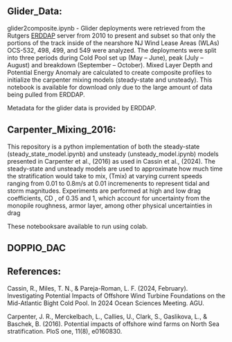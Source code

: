 ## Glider_Data:

glider2composite.ipynb - Glider deployments were retrieved from the Rutgers [ERDDAP](http://slocum-data.marine.rutgers.edu//erddap) server from 2010 to present and subset so that only the portions of the track inside of the nearshore NJ Wind Lease Areas (WLAs) OCS-532, 498, 499, and 549 were analyzed. The deployments were split into three periods during Cold Pool set up (May – June), peak (July – August) and breakdown (September – October). Mixed Layer Depth and Potential Energy Anomaly are calculated to create composite profiles to initialize the carpenter mixing models (steady-state and unsteady). This notebook is available for download only due to the large amount of data being pulled from ERDDAP. 

Metadata for the glider data is provided by ERDDAP.

## Carpenter_Mixing_2016:

This repository is a python implementation of both the steady-state (steady_state_model.ipynb) and unsteady (unsteady_model.ipynb) models presented in Carpenter et al., (2016) as used in Cassin et al., (2024).  The steady-state and unsteady models are used to approximate how much time the stratification would take to mix, (Tmix) at varying current speeds ranging from 0.01 to 0.8m/s at 0.01 incremenents to represent tidal and storm magnitudes. Experiments are performed at high and low drag coefficients, CD ,  of 0.35 and 1, which account for uncertainty from the monopile roughness, armor layer, among other physical uncertainties in drag

These notebooksare available to run using colab.

## DOPPIO_DAC




## References:

Cassin, R., Miles, T. N., & Pareja-Roman, L. F. (2024, February). Investigating Potential Impacts of Offshore Wind Turbine Foundations on the Mid-Atlantic Bight Cold Pool. In 2024 Ocean Sciences Meeting. AGU.

Carpenter, J. R., Merckelbach, L., Callies, U., Clark, S., Gaslikova, L., & Baschek, B. (2016). Potential impacts of offshore wind farms on North Sea stratification. PloS one, 11(8), e0160830.
